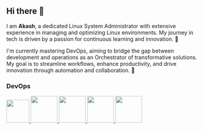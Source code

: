 ## Hi there 👋

I am **Akash**, a dedicated Linux System Administrator with extensive experience in managing and optimizing Linux environments. My journey in tech is driven by a passion for continuous learning and innovation. 🎯

I'm currently mastering DevOps, aiming to bridge the gap between development and operations as an Orchestrator of transformative solutions. My goal is to streamline workflows, enhance productivity, and drive innovation through automation and collaboration. 🚀

### DevOps

<p float="left">
 </a>
    <a href="https://www.redhat.com/" target="_blank" >
    <img src="https://www.logolynx.com/images/logolynx/02/025e86036ed8636d0afdde52c7eb9b20.jpeg" height="60" />
  </a>
  
   </a>
    <a href="https://www.redhat.com/" target="_blank" >
    <img src="https://www.logolynx.com/images/logolynx/12/12915de338ad27d9756641b39b286ee3.png" height="70" />
  </a>

   </a>
    <a href="https://www.docker.com/" target="_blank" >
    <img src="https://raw.githubusercontent.com/itsksaurabh/itsksaurabh/master/assets/docker.gif" height="70" />
  </a>

   </a>
    <a href="https://www.jenkins.io/" target="_blank" >
    <img src="https://e7.pngegg.com/pngimages/458/372/png-clipart-man-in-gray-suit-jacket-illustration-jenkins-logo-icons-logos-emojis-tech-companies-thumbnail.png" height="70" />
  </a>

   </a>
    <a href="https://www.gitlab.com/" target="_blank" >
    <img src="https://media4.giphy.com/media/v1.Y2lkPTc5MGI3NjExaXEzNm9hY3hxOTh6aDUxZzYzNno2NTM3ZXR2bjgzOWY4dHN1YndrZiZlcD12MV9pbnRlcm5hbF9naWZfYnlfaWQmY3Q9cw/hqrdSW7r1DFsDZwSnR/giphy.webp" height="70" />
  </a>

</p>




